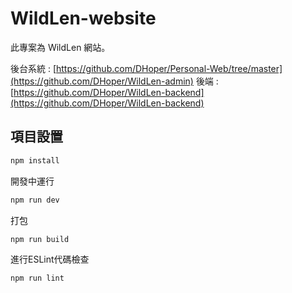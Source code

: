 # WildLen-website

此專案為 WildLen 網站。

後台系統 : [https://github.com/DHoper/Personal-Web/tree/master](https://github.com/DHoper/WildLen-admin)
後端 : [https://github.com/DHoper/WildLen-backend](https://github.com/DHoper/WildLen-backend)


## 項目設置

```sh
npm install
```
開發中運行
```sh
npm run dev
```

打包
```sh
npm run build
```

進行ESLint代碼檢查
```sh
npm run lint
```

